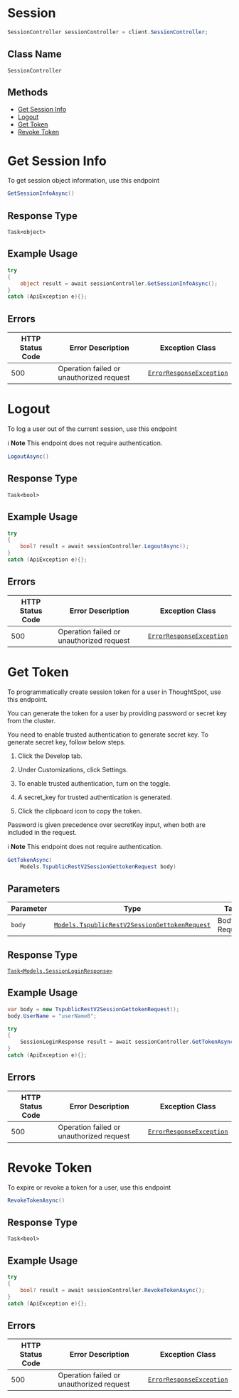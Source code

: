 # Session

```csharp
SessionController sessionController = client.SessionController;
```

## Class Name

`SessionController`

## Methods

* [Get Session Info](../../doc/controllers/session.md#get-session-info)
* [Logout](../../doc/controllers/session.md#logout)
* [Get Token](../../doc/controllers/session.md#get-token)
* [Revoke Token](../../doc/controllers/session.md#revoke-token)


# Get Session Info

To get session object information, use this endpoint

```csharp
GetSessionInfoAsync()
```

## Response Type

`Task<object>`

## Example Usage

```csharp
try
{
    object result = await sessionController.GetSessionInfoAsync();
}
catch (ApiException e){};
```

## Errors

| HTTP Status Code | Error Description | Exception Class |
|  --- | --- | --- |
| 500 | Operation failed or unauthorized request | [`ErrorResponseException`](../../doc/models/error-response-exception.md) |


# Logout

To log a user out of the current session, use this endpoint

:information_source: **Note** This endpoint does not require authentication.

```csharp
LogoutAsync()
```

## Response Type

`Task<bool>`

## Example Usage

```csharp
try
{
    bool? result = await sessionController.LogoutAsync();
}
catch (ApiException e){};
```

## Errors

| HTTP Status Code | Error Description | Exception Class |
|  --- | --- | --- |
| 500 | Operation failed or unauthorized request | [`ErrorResponseException`](../../doc/models/error-response-exception.md) |


# Get Token

To programmatically create session token for a user in ThoughtSpot, use this endpoint.

You can generate the token for a user by providing password or secret key from the cluster.

You need to enable trusted authentication to generate secret key. To generate secret key, follow below steps.

1. Click the Develop tab.

2. Under Customizations, click Settings.

3. To enable trusted authentication, turn on the toggle.

4. A secret_key for trusted authentication is generated.

5. Click the clipboard icon to copy the token.

Password is given precedence over secretKey input, when both are included in the request.

:information_source: **Note** This endpoint does not require authentication.

```csharp
GetTokenAsync(
    Models.TspublicRestV2SessionGettokenRequest body)
```

## Parameters

| Parameter | Type | Tags | Description |
|  --- | --- | --- | --- |
| `body` | [`Models.TspublicRestV2SessionGettokenRequest`](../../doc/models/tspublic-rest-v2-session-gettoken-request.md) | Body, Required | - |

## Response Type

[`Task<Models.SessionLoginResponse>`](../../doc/models/session-login-response.md)

## Example Usage

```csharp
var body = new TspublicRestV2SessionGettokenRequest();
body.UserName = "userName8";

try
{
    SessionLoginResponse result = await sessionController.GetTokenAsync(body);
}
catch (ApiException e){};
```

## Errors

| HTTP Status Code | Error Description | Exception Class |
|  --- | --- | --- |
| 500 | Operation failed or unauthorized request | [`ErrorResponseException`](../../doc/models/error-response-exception.md) |


# Revoke Token

To expire or revoke a token for a user, use this endpoint

```csharp
RevokeTokenAsync()
```

## Response Type

`Task<bool>`

## Example Usage

```csharp
try
{
    bool? result = await sessionController.RevokeTokenAsync();
}
catch (ApiException e){};
```

## Errors

| HTTP Status Code | Error Description | Exception Class |
|  --- | --- | --- |
| 500 | Operation failed or unauthorized request | [`ErrorResponseException`](../../doc/models/error-response-exception.md) |

